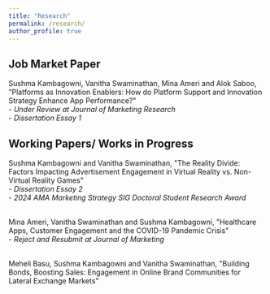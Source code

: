 ```yaml
---
title: "Research"
permalink: /research/
author_profile: true
---
```


<div>
  <h2>Job Market Paper</h2>
  Sushma Kambagowni, Vanitha Swaminathan, Mina Ameri and Alok Saboo, "Platforms as Innovation Enablers: How do Platform Support and Innovation Strategy Enhance App Performance?" <br/> 
  <i>- Under Review at Journal of Marketing Research</i> <br/>
  <i>- Dissertation Essay 1</i>

  <h2>Working Papers/ Works in Progress</h2>
  Sushma Kambagowni and Vanitha Swaminathan, "The Reality Divide: Factors Impacting Advertisement Engagement in Virtual Reality vs. Non-Virtual Reality Games" <br/>
  <i>- Dissertation Essay 2</i><br/>
  <i>- 2024 AMA Marketing Strategy SIG Doctoral Student Research Award</i>
  <br/><br/> <!-- Added extra line space here -->

  Mina Ameri, Vanitha Swaminathan and Sushma Kambagowni, "Healthcare Apps, Customer Engagement and the COVID-19 Pandemic Crisis" <br/>
  <i>- Reject and Resubmit at Journal of Marketing</i>
  <br/><br/> <!-- Added extra line space here -->

  Meheli Basu, Sushma Kambagowni and Vanitha Swaminathan, "Building Bonds, Boosting Sales: Engagement in Online Brand Communities for Lateral Exchange Markets"
</div>
